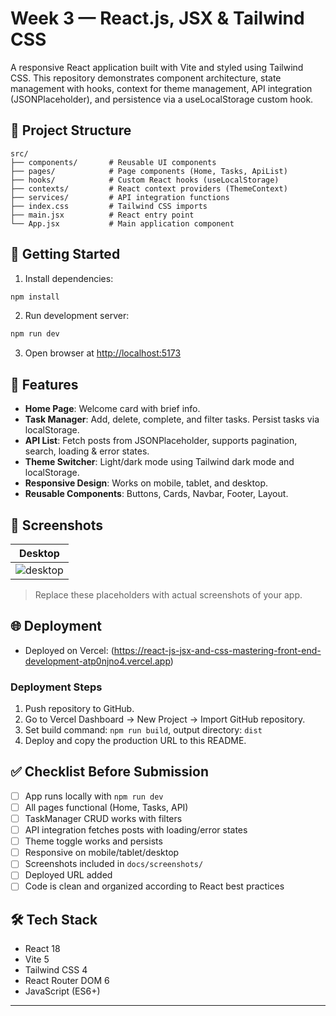 # Week 3 — React.js, JSX & Tailwind CSS

A responsive React application built with Vite and styled using Tailwind CSS.
This repository demonstrates component architecture, state management with hooks,
context for theme management, API integration (JSONPlaceholder), and persistence via a useLocalStorage custom hook.

## 📂 Project Structure

```
src/
├── components/       # Reusable UI components
├── pages/            # Page components (Home, Tasks, ApiList)
├── hooks/            # Custom React hooks (useLocalStorage)
├── contexts/         # React context providers (ThemeContext)
├── services/         # API integration functions
├── index.css         # Tailwind CSS imports
├── main.jsx          # React entry point
└── App.jsx           # Main application component
```

## 🚀 Getting Started

1. Install dependencies:

```bash
npm install
```

2. Run development server:

```bash
npm run dev
```

3. Open browser at [http://localhost:5173](http://localhost:5173)

## 🎯 Features

* **Home Page**: Welcome card with brief info.
* **Task Manager**: Add, delete, complete, and filter tasks. Persist tasks via localStorage.
* **API List**: Fetch posts from JSONPlaceholder, supports pagination, search, loading & error states.
* **Theme Switcher**: Light/dark mode using Tailwind dark mode and localStorage.
* **Responsive Design**: Works on mobile, tablet, and desktop.
* **Reusable Components**: Buttons, Cards, Navbar, Footer, Layout.

## 📸 Screenshots

|  Desktop                                  |
|  ---------------------------------------- |
|  ![desktop]([docs/screenshots/desktop.png](https://github.com/PLP-MERN-Stack-Development/react-js-jsx-and-css-mastering-front-end-development-mugoemm/blob/main/screenshorts/home.PNG)) |

> Replace these placeholders with actual screenshots of your app.

## 🌐 Deployment

* Deployed on Vercel: (https://react-js-jsx-and-css-mastering-front-end-development-atp0njno4.vercel.app)

### Deployment Steps

1. Push repository to GitHub.
2. Go to Vercel Dashboard → New Project → Import GitHub repository.
3. Set build command: `npm run build`, output directory: `dist`
4. Deploy and copy the production URL to this README.

## ✅ Checklist Before Submission

* [ ] App runs locally with `npm run dev`
* [ ] All pages functional (Home, Tasks, API)
* [ ] TaskManager CRUD works with filters
* [ ] API integration fetches posts with loading/error states
* [ ] Theme toggle works and persists
* [ ] Responsive on mobile/tablet/desktop
* [ ] Screenshots included in `docs/screenshots/`
* [ ] Deployed URL added
* [ ] Code is clean and organized according to React best practices

## 🛠️ Tech Stack

* React 18
* Vite 5
* Tailwind CSS 4
* React Router DOM 6
* JavaScript (ES6+)

---

